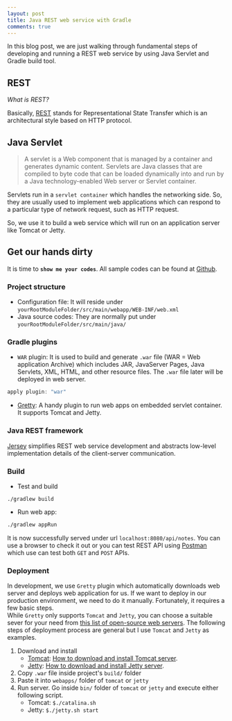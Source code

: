 ```yaml
---
layout: post
title: Java REST web service with Gradle
comments: true
---
```


In this blog post, we are just walking  through fundamental steps of developing and running a REST web service by using Java Servlet and Gradle build tool.

## REST
*What is REST?*

Basically, [REST](https://en.wikipedia.org/wiki/Representational_state_transfer) stands for Representational State Transfer which is an architectural style based on HTTP protocol.

## Java Servlet
> A servlet is a Web component that is managed by a container and generates dynamic content.
Servlets are Java classes that are compiled to byte code that can be loaded dynamically into and run by a Java technology-enabled Web server or Servlet container.

Servlets run in a `servlet container` which handles the networking side.
So, they are usually used to implement web applications which can respond to a particular type of network request, such as HTTP request.  

So, we use it to build a web service which will run on an application server like Tomcat or Jetty.

## Get our hands dirty
It is time to **`show me your codes`**. All sample codes can be found at [Github](https://github.com/quangctkm9207/rest-webservice-gradle).
### Project structure
- Configuration file: It will reside under `yourRootModuleFolder/src/main/webapp/WEB-INF/web.xml`
- Java source codes: They are normally put under `yourRootModuleFolder/src/main/java/`

### Gradle plugins
- `WAR` plugin: It is used to build and generate `.war` file (WAR = Web application Archive) which includes JAR, JavaServer Pages, Java Servlets, XML, HTML, and other resource files. The `.war` file later will be deployed in web server.
```gradle
apply plugin: "war"
```
- [Gretty](https://github.com/akhikhl/gretty): A handy plugin to run web apps on embedded servlet container. It supports Tomcat and Jetty.

### Java REST framework
[Jersey](https://jersey.github.io/) simplifies REST web service development and abstracts low-level implementation details of the client-server communication.

### Build
- Test and build
```
./gradlew build
```
- Run web app:
```bash
./gradlew appRun
```
It is now successfully served under url `localhost:8080/api/notes`.
You can use a browser to check it out or you can test REST API using [Postman](https://www.getpostman.com/) which use can test both `GET` and `POST` APIs.

### Deployment
In development, we use `Gretty` plugin which automatically downloads web server and deploys web application for us. If we want to deploy in our production environment, we need to do it manually. Fortunately, it requires a few basic steps.  
While `Gretty` only supports `Tomcat` and `Jetty`, you can choose a suitable sever for your need from [this list of open-source web servers](https://java-source.net/open-source/web-servers). The following steps of deployment process are general but I use `Tomcat` and `Jetty` as examples.

  1. Download and install
      * [Tomcat](https://tomcat.apache.org/): [How to download and install Tomcat server](https://www.ntu.edu.sg/home/ehchua/programming/howto/Tomcat_HowTo.html).
      * [Jetty](http://www.eclipse.org/jetty/): [How to download and install Jetty server](https://www.eclipse.org/jetty/documentation/9.3.x/quick-start-getting-started.html).
  2. Copy `.war` file inside project's `build/` folder
  3. Paste it into `webapps/` folder of `tomcat` or `jetty`
  4. Run server. Go inside `bin/` folder of `tomcat` or `jetty` and execute either following script.
      * Tomcat: `$./catalina.sh`
      * Jetty: `$./jetty.sh start`
